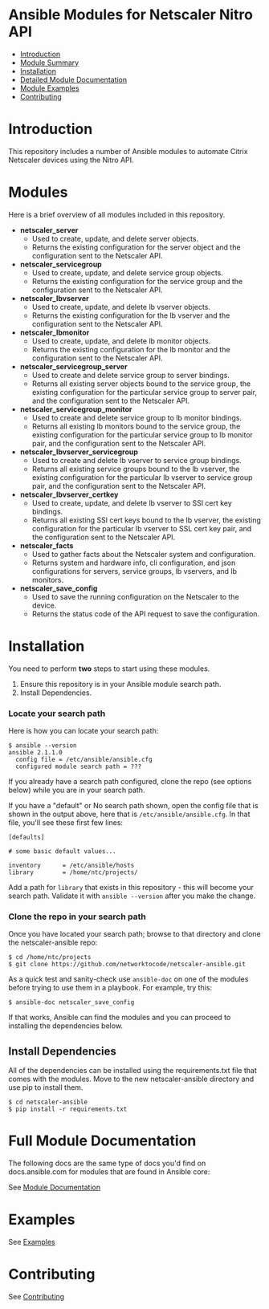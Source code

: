 
# Ansible Modules for Netscaler Nitro API

* [Introduction](#introduction)
* [Module Summary](#modules)
* [Installation](#installation)
* [Detailed Module Documentation](#full-module-documentation)
* [Module Examples](#examples)
* [Contributing](#contributing)

# Introduction

This repository includes a number of Ansible modules to automate Citrix Netscaler devices using the Nitro API.

# Modules

Here is a brief overview of all modules included in this repository.

* **netscaler_server**
  + Used to create, update, and delete server objects. 
  + Returns the existing configuration for the server object and the configuration sent to the Netscaler API.
* **netscaler_servicegroup**
  + Used to create, update, and delete service group objects.
  + Returns the existing configuration for the service group and the configuration sent to the Netscaler API.
* **netscaler_lbvserver**
  + Used to create, update, and delete lb vserver objects.
  + Returns the existing configuration for the lb vserver and the configuration sent to the Netscaler API.
* **netscaler_lbmonitor**
  + Used to create, update, and delete lb monitor objects.
  + Returns the existing configuration for the lb monitor and the configuration sent to the Netscaler API.
* **netscaler_servicegroup_server**
  + Used to create and delete service group to server bindings. 
  + Returns all existing server objects bound to the service group, the existing configuration for the particular service group to server pair, and the configuration sent to the Netscaler API. 
* **netscaler_servicegroup_monitor**
  + Used to create and delete service group to lb monitor bindings. 
  + Returns all existing lb monitors bound to the service group, the existing configuration for the particular service group to lb monitor pair, and the configuration sent to the Netscaler API. 
* **netscaler_lbvserver_servicegroup**
  + Used to create and delete lb vserver to service group bindings. 
  + Returns all existing service groups bound to the lb vserver, the existing configuration for the particular lb vserver to service group pair, and the configuration sent to the Netscaler API. 
* **netscaler_lbvserver_certkey**
  + Used to create, update, and delete lb vserver to SSl cert key bindings. 
  + Returns all existing SSl cert keys bound to the lb vserver, the existing configuration for the particular lb vserver to SSL cert key pair, and the configuration sent to the Netscaler API. 
* **netscaler_facts**
  + Used to gather facts about the Netscaler system and configuration.
  + Returns system and hardware info, cli configuration, and json configurations for servers, service groups, lb vservers, and lb monitors.
* **netscaler_save_config**
  + Used to save the running configuration on the Netscaler to the device.
  + Returns the status code of the API request to save the configuration.

# Installation

You need to perform **two** steps to start using these modules.

1. Ensure this repository is in your Ansible module search path.
2. Install Dependencies.

### Locate your search path
Here is how you can locate your search path:
```
$ ansible --version
ansible 2.1.1.0
  config file = /etc/ansible/ansible.cfg
  configured module search path = ???
```

If you already have a search path configured, clone the repo (see options below) while you are in your search path.

If you have a "default" or No search path shown, open the config file that is shown in the output above, here that is `/etc/ansible/ansible.cfg`.  In that file, you'll see these first few lines:
```
[defaults]

# some basic default values...

inventory      = /etc/ansible/hosts
library        = /home/ntc/projects/
```

Add a path for `library` that exists in this repository - this will become your search path. Validate it with `ansible --version` after you make the change.

### Clone the repo in your search path
Once you have located your search path; browse to that directory and clone the netscaler-ansible repo:
```
$ cd /home/ntc/projects
$ git clone https://github.com/networktocode/netscaler-ansible.git

```

As a quick test and sanity-check use `ansible-doc` on one of the modules before trying to use them in a playbook.  For example, try this:
```
$ ansible-doc netscaler_save_config

```

If that works, Ansible can find the modules and you can proceed to installing the dependencies below.

## Install Dependencies
All of the dependencies can be installed using the requirements.txt file that comes with the modules.  Move to the new netscaler-ansible directory and use pip to install them.
```
$ cd netscaler-ansible
$ pip install -r requirements.txt

```


# Full Module Documentation

The following docs are the same type of docs you'd find on docs.ansible.com for modules that are found in Ansible core:

See [Module Documentation](Module_Docs/netscaler_module_docs.md)

# Examples
See [Examples](examples.md)

# Contributing
See [Contributing](contributing.md)